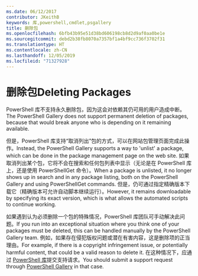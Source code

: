 ```yaml
---
ms.date: 06/12/2017
contributor: JKeithB
keywords: 库,powershell,cmdlet,psgallery
title: 删除包
ms.openlocfilehash: 6bfb43b95e51d38bd606198cb8d2d9af0aa0be1e
ms.sourcegitcommit: debd2b38fb8070a7357bf1a4bf9cc736f3702f31
ms.translationtype: HT
ms.contentlocale: zh-CN
ms.lasthandoff: 12/05/2019
ms.locfileid: "71327928"
---
```

# <a name="deleting-packages"></a><span data-ttu-id="d0d36-103">删除包</span><span class="sxs-lookup"><span data-stu-id="d0d36-103">Deleting Packages</span></span>

<span data-ttu-id="d0d36-104">PowerShell 库不支持永久删除包，因为这会对依赖其仍可用的用户造成中断。</span><span class="sxs-lookup"><span data-stu-id="d0d36-104">The PowerShell Gallery does not support permanent deletion of packages, because that would break anyone who is depending on it remaining available.</span></span>

<span data-ttu-id="d0d36-105">但是，PowerShell 库支持“取消列出”包的方式，可以在网站包管理页面完成此操作。</span><span class="sxs-lookup"><span data-stu-id="d0d36-105">Instead, the PowerShell Gallery supports a way to 'unlist' a package, which can be done in the package management page on the web site.</span></span>
<span data-ttu-id="d0d36-106">如果取消列出某个包，它将不会在搜索和任何包列表中显示（无论是在 PowerShell 库上，还是使用 PowerShellGet 命令）。</span><span class="sxs-lookup"><span data-stu-id="d0d36-106">When a package is unlisted, it no longer shows up in search and in any package listing, both on the PowerShell Gallery and using PowerShellGet commands.</span></span>
<span data-ttu-id="d0d36-107">但是，仍可通过指定精确版本下载它（精确版本可允许自动脚本继续运行）。</span><span class="sxs-lookup"><span data-stu-id="d0d36-107">However, it remains downloadable by specifying its exact version, which is what allows the automated scripts to continue working.</span></span>

<span data-ttu-id="d0d36-108">如果遇到认为必须删除一个包的特殊情况，PowerShell 库团队可手动解决此问题。</span><span class="sxs-lookup"><span data-stu-id="d0d36-108">If you run into an exceptional situation where you think one of your packages must be deleted, this can be handled manually by the PowerShell Gallery team.</span></span>
<span data-ttu-id="d0d36-109">例如，如果存在侵犯版权问题或潜在有害内容，这是删除项的正当理由。</span><span class="sxs-lookup"><span data-stu-id="d0d36-109">For example, if there is a copyright infringement issue, or potentially harmful content, that could be a valid reason to delete it.</span></span>
<span data-ttu-id="d0d36-110">在这种情况下，应通过 [PowerShell 库](https://www.PowerShellGallery.com)提交支持请求。</span><span class="sxs-lookup"><span data-stu-id="d0d36-110">You should submit a support request through [PowerShell Gallery](https://www.PowerShellGallery.com) in that case.</span></span>
